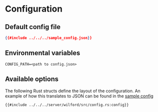 # Configuration


## Default config file
```json
{{#include ../../../sample_config.json}}
```

## Environmental variables
```
CONFIG_PATH=<path to config.json>
```

## Available options
The following Rust structs define the layout of the configuration.
An example of how this translates to JSON can be found in the [sample config](#default-config-file)
```rust,noplayground
{{#include ../../../server/wilford/src/config.rs:config}}
```
